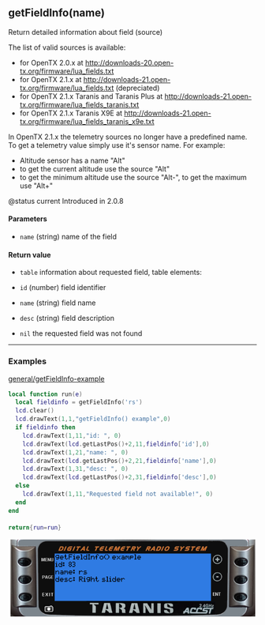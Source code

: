 <!-- This file was generated by the script. Do not edit it, any changes will be lost! -->

## getFieldInfo(name)



Return detailed information about field (source)

The list of valid sources is available:
* for OpenTX 2.0.x at http://downloads-20.open-tx.org/firmware/lua_fields.txt
* for OpenTX 2.1.x at http://downloads-21.open-tx.org/firmware/lua_fields.txt (depreciated)
* for OpenTX 2.1.x Taranis and Taranis Plus at http://downloads-21.open-tx.org/firmware/lua_fields_taranis.txt
* for OpenTX 2.1.x Taranis X9E at http://downloads-21.open-tx.org/firmware/lua_fields_taranis_x9e.txt

In OpenTX 2.1.x the telemetry sources no longer have a predefined name. 
To get a telemetry value simply use it's sensor name. For example:
 * Altitude sensor has a name "Alt"
 * to get the current altitude use the source "Alt"
 * to get the minimum altitude use the source "Alt-", to get the maximum use "Alt+"

@status current Introduced in 2.0.8


#### Parameters

* `name` (string) name of the field



#### Return value

* `table` information about requested field, table elements:
 * `id`   (number) field identifier 
 * `name` (string) field name 
 * `desc` (string) field description 

* `nil` the requested field was not found





---

### Examples

<a class="dlbtn" href="https://raw.githubusercontent.com/opentx/lua-reference-guide/master/general/getFieldInfo-example.lua">general/getFieldInfo-example</a>

```lua
local function run(e)
  local fieldinfo = getFieldInfo('rs')
  lcd.clear()
  lcd.drawText(1,1,"getFieldInfo() example",0)
  if fieldinfo then 
    lcd.drawText(1,11,"id: ", 0)
    lcd.drawText(lcd.getLastPos()+2,11,fieldinfo['id'],0)
    lcd.drawText(1,21,"name: ", 0)
    lcd.drawText(lcd.getLastPos()+2,21,fieldinfo['name'],0)
    lcd.drawText(1,31,"desc: ", 0)
    lcd.drawText(lcd.getLastPos()+2,31,fieldinfo['desc'],0)
  else
    lcd.drawText(1,11,"Requested field not available!", 0)    
  end
end

return{run=run}
```

![](getFieldInfo-example.png)

